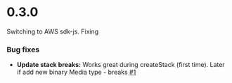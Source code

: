 # 0.3.0

Switching to AWS sdk-js. Fixing

### Bug fixes
* **Update stack breaks:** Works great during createStack (first time). Later if add new binary Media type - breaks [#1](https://github.com/maciejtreder/serverless-apigw-binary/issues/1)
